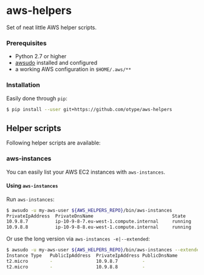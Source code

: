 # aws-helpers
Set of neat little AWS helper scripts.

### Prerequisites

- Python 2.7 or higher
- [awsudo](https://github.com/makethunder/awsudo) installed and configured
- a working AWS configuration in `$HOME/.aws/**`

### Installation

Easily done through `pip`:

```bash
$ pip install --user git+https://github.com/otype/aws-helpers
```

## Helper scripts

Following helper scripts are available:

### aws-instances

You can easily list your AWS EC2 instances with `aws-instances`.

#### Using `aws-instances`

Run `aws-instances`:
```bash
$ awsudo -u my-aws-user ${AWS_HELPERS_REPO}/bin/aws-instances
PrivateIpAddress  PrivateDnsName                             State      Tag name
10.9.8.7          ip-10-9-8-7.eu-west-1.compute.internal     running    super-service-one
10.9.8.8          ip-10-9-8-8.eu-west-1.compute.internal     running    super-service-two
```

Or use the long version via `aws-instances -e|--extended`:
```bash
$ awsudo -u my-aws-user ${AWS_HELPERS_REPO}/bin/aws-instances --extended
Instance Type   PublicIpAddress  PrivateIpAddress PublicDnsName                                      PrivateDnsName                                State           Tag name
t2.micro        -                10.9.8.7         -                                                  ip-10-9-8-7.eu-west-1.compute.internal        running         super-service-one
t2.micro        -                10.9.8.8         -                                                  ip-10-9-8-8.eu-west-1.compute.internal        running         super-service-two
```

